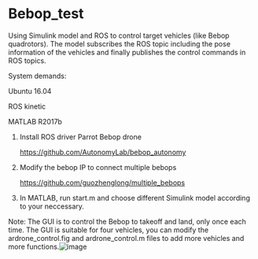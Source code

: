# Bebop_test
Using Simulink model and ROS to control target vehicles (like Bebop quadrotors). The model subscribes the ROS topic including the pose information of the vehicles and finally publishes the control commands in ROS topics. 

System demands:

  Ubuntu 16.04
  
  ROS kinetic
 
  MATLAB R2017b
  
1. Install ROS driver  Parrot Bebop drone 
   
   https://github.com/AutonomyLab/bebop_autonomy
   
2. Modify the bebop IP to connect multiple bebops

   https://github.com/guozhenglong/multiple_bebops

3. In MATLAB, run start.m and choose different Simulink model according to your neccessary.

Note: The GUI is to control the Bebop to takeoff and land, only once each time. The GUI is suitable for four vehicles, you can modify the ardrone_control.fig and ardrone_control.m files to add more vehicles and more functions.![image](https://raw.githubusercontent.com/DengMark/Bebop_test/master/GUI.png)  

      
      
